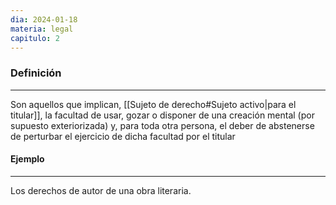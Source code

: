 ```yaml
---
dia: 2024-01-18
materia: legal
capitulo: 2
---
```

### Definición
---
Son aquellos que implican, [[Sujeto de derecho#Sujeto activo|para el titular]], la facultad de usar, gozar o disponer de una creación mental (por supuesto exteriorizada) y, para toda otra persona, el deber de abstenerse de perturbar el ejercicio de dicha facultad por el titular

#### Ejemplo
---
Los derechos de autor de una obra literaria.